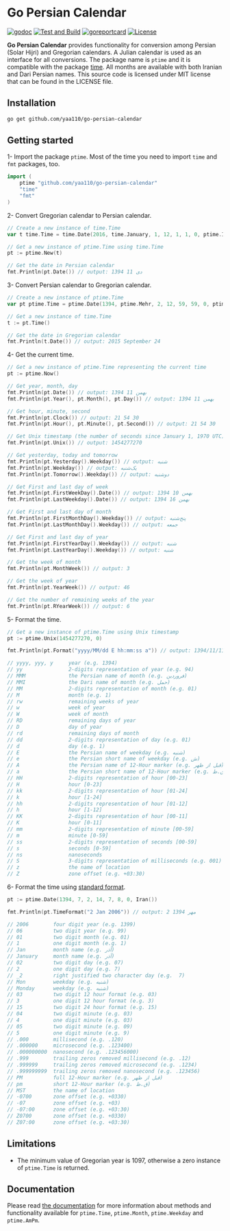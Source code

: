 # Go Persian Calendar

[![godoc](https://img.shields.io/badge/godoc-reference-blue.svg)](https://pkg.go.dev/github.com/yaa110/go-persian-calendar) [![Test and Build](https://github.com/yaa110/go-persian-calendar/workflows/Test%20and%20Build/badge.svg)](https://github.com/yaa110/go-persian-calendar/actions?query=workflow%3A"Test+and+Build") [![goreportcard](https://img.shields.io/badge/go%20report-A%2B-brightgreen.svg)](http://goreportcard.com/report/yaa110/go-persian-calendar) [![License](http://img.shields.io/:license-mit-blue.svg)](https://github.com/yaa110/go-persian-calendar/blob/master/LICENSE)

**Go Persian Calendar** provides functionality for conversion among Persian (Solar Hijri) and Gregorian calendars. A Julian calendar is used as an interface for all conversions. The package name is `ptime` and it is compatible with the package [time](https://golang.org/pkg/time). All months are available with both Iranian and Dari Persian names. This source code is licensed under MIT license that can be found in the LICENSE file.

## Installation

```bash
go get github.com/yaa110/go-persian-calendar
```

## Getting started

1- Import the package `ptime`. Most of the time you need to import `time` and `fmt` packages, too.

```go
import (
    ptime "github.com/yaa110/go-persian-calendar"
    "time"
    "fmt"
)
```

2- Convert Gregorian calendar to Persian calendar.

```go
// Create a new instance of time.Time
var t time.Time = time.Date(2016, time.January, 1, 12, 1, 1, 0, ptime.Iran())

// Get a new instance of ptime.Time using time.Time
pt := ptime.New(t)

// Get the date in Persian calendar
fmt.Println(pt.Date()) // output: 1394 دی 11
```

3- Convert Persian calendar to Gregorian calendar.

```go
// Create a new instance of ptime.Time
var pt ptime.Time = ptime.Date(1394, ptime.Mehr, 2, 12, 59, 59, 0, ptime.Iran())

// Get a new instance of time.Time
t := pt.Time()

// Get the date in Gregorian calendar
fmt.Println(t.Date()) // output: 2015 September 24
```

4- Get the current time.

```go
// Get a new instance of ptime.Time representing the current time
pt := ptime.Now()

// Get year, month, day
fmt.Println(pt.Date()) // output: 1394 بهمن 11
fmt.Println(pt.Year(), pt.Month(), pt.Day()) // output: 1394 بهمن 11

// Get hour, minute, second
fmt.Println(pt.Clock()) // output: 21 54 30
fmt.Println(pt.Hour(), pt.Minute(), pt.Second()) // output: 21 54 30

// Get Unix timestamp (the number of seconds since January 1, 1970 UTC)
fmt.Println(pt.Unix()) // output: 1454277270

// Get yesterday, today and tomorrow
fmt.Println(pt.Yesterday().Weekday()) // output: شنبه
fmt.Println(pt.Weekday()) // output: یک‌شنبه
fmt.Println(pt.Tomorrow().Weekday()) // output: دوشنبه

// Get First and last day of week
fmt.Println(pt.FirstWeekDay().Date()) // output: 1394 بهمن 10
fmt.Println(pt.LastWeekday().Date()) // output: 1394 بهمن 16

// Get First and last day of month
fmt.Println(pt.FirstMonthDay().Weekday()) // output: پنج‌شنبه
fmt.Println(pt.LastMonthDay().Weekday()) // output: جمعه

// Get First and last day of year
fmt.Println(pt.FirstYearDay().Weekday()) // output: شنبه
fmt.Println(pt.LastYearDay().Weekday()) // output: شنبه

// Get the week of month
fmt.Println(pt.MonthWeek()) // output: 3

// Get the week of year
fmt.Println(pt.YearWeek()) // output: 46

// Get the number of remaining weeks of the year
fmt.Println(pt.RYearWeek()) // output: 6
```

5- Format the time.

```go
// Get a new instance of ptime.Time using Unix timestamp
pt := ptime.Unix(1454277270, 0)

fmt.Println(pt.Format("yyyy/MM/dd E hh:mm:ss a")) // output: 1394/11/11 یک‌شنبه 09:54:30 ب.ظ

// yyyy, yyy, y     year (e.g. 1394)
// yy               2-digits representation of year (e.g. 94)
// MMM              the Persian name of month (e.g. فروردین)
// MMI              the Dari name of month (e.g. حمل)
// MM               2-digits representation of month (e.g. 01)
// M                month (e.g. 1)
// rw               remaining weeks of year
// w                week of year
// W                week of month
// RD               remaining days of year
// D                day of year
// rd               remaining days of month
// dd               2-digits representation of day (e.g. 01)
// d                day (e.g. 1)
// E                the Persian name of weekday (e.g. شنبه)
// e                the Persian short name of weekday (e.g. ش)
// A                the Persian name of 12-Hour marker (e.g. قبل از ظهر)
// a                the Persian short name of 12-Hour marker (e.g. ق.ظ)
// HH               2-digits representation of hour [00-23]
// H                hour [0-23]
// kk               2-digits representation of hour [01-24]
// k                hour [1-24]
// hh               2-digits representation of hour [01-12]
// h                hour [1-12]
// KK               2-digits representation of hour [00-11]
// K                hour [0-11]
// mm               2-digits representation of minute [00-59]
// m                minute [0-59]
// ss               2-digits representation of seconds [00-59]
// s                seconds [0-59]
// ns               nanoseconds
// S                3-digits representation of milliseconds (e.g. 001)
// z                the name of location
// Z                zone offset (e.g. +03:30)
```

6- Format the time using [standard format](https://golang.org/src/time/format.go).

```go
pt := ptime.Date(1394, 7, 2, 14, 7, 8, 0, Iran())

fmt.Println(pt.TimeFormat("2 Jan 2006")) // output: 2 مهر 1394

// 2006        four digit year (e.g. 1399)
// 06          two digit year (e.g. 99)
// 01          two digit month (e.g. 01)
// 1           one digit month (e.g. 1)
// Jan         month name (e.g. آذر)
// January     month name (e.g. آذر)
// 02          two digit day (e.g. 07)
// 2           one digit day (e.g. 7)
// _2          right justified two character day (e.g.  7)
// Mon         weekday (e.g. شنبه)
// Monday      weekday (e.g. شنبه)
// 03          two digit 12 hour format (e.g. 03)
// 3           one digit 12 hour format (e.g. 3)
// 15          two digit 24 hour format (e.g. 15)
// 04          two digit minute (e.g. 03)
// 4           one digit minute (e.g. 03)
// 05          two digit minute (e.g. 09)
// 5           one digit minute (e.g. 9)
// .000        millisecond (e.g. .120)
// .000000     microsecond (e.g. .123400)
// .000000000  nanosecond (e.g. .123456000)
// .999        trailing zeros removed millisecond (e.g. .12)
// .999999     trailing zeros removed microsecond (e.g. .1234)
// .999999999  trailing zeros removed nanosecond (e.g. .123456)
// PM          full 12-Hour marker (e.g. قبل از ظهر)
// pm          short 12-Hour marker (e.g. ق.ظ)
// MST         the name of location
// -0700       zone offset (e.g. +0330)
// -07         zone offset (e.g. +03)
// -07:00      zone offset (e.g. +03:30)
// Z0700       zone offset (e.g. +0330)
// Z07:00      zone offset (e.g. +03:30)
```

## Limitations

- The minimum value of Gregorian year is 1097, otherwise a zero instance of `ptime.Time` is returned.

## Documentation

Please read [the documentation](https://pkg.go.dev/github.com/yaa110/go-persian-calendar) for more information about methods and functionality available for `ptime.Time`, `ptime.Month`, `ptime.Weekday` and `ptime.AmPm`.

